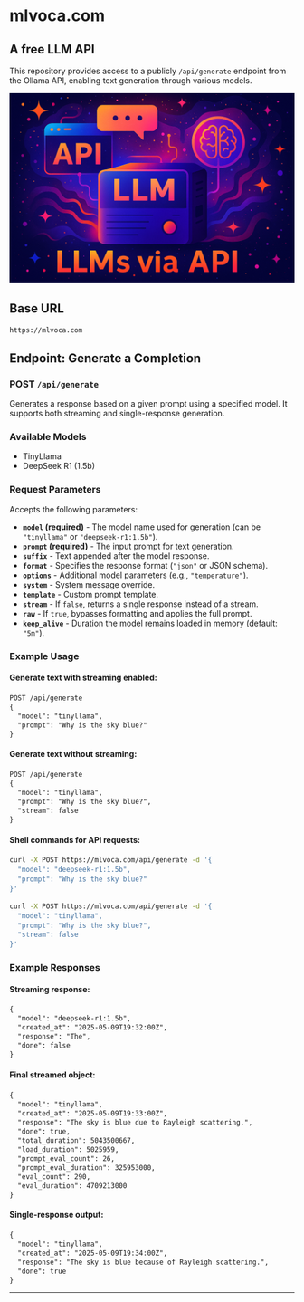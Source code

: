 # mlvoca.com

## A free LLM API

This repository provides access to a publicly `/api/generate` endpoint from the Ollama API, enabling text generation through various models.

![alt text](https://github.com/mlvoca/mlvoca.com/blob/main/images/mlvoca_image.png?raw=true)

## Base URL
```
https://mlvoca.com
```

## Endpoint: Generate a Completion

### **POST** `/api/generate`

Generates a response based on a given prompt using a specified model. It supports both streaming and single-response generation.

### Available Models
- TinyLlama
- DeepSeek R1 (1.5b)

### Request Parameters

Accepts the following parameters:

- **`model` (required)** - The model name used for generation (can be `"tinyllama"` or `"deepseek-r1:1.5b"`).
- **`prompt` (required)** - The input prompt for text generation.
- **`suffix`** - Text appended after the model response.
- **`format`** - Specifies the response format (`"json"` or JSON schema).
- **`options`** - Additional model parameters (e.g., `"temperature"`).
- **`system`** - System message override.
- **`template`** - Custom prompt template.
- **`stream`** - If `false`, returns a single response instead of a stream.
- **`raw`** - If `true`, bypasses formatting and applies the full prompt.
- **`keep_alive`** - Duration the model remains loaded in memory (default: `"5m"`).

### Example Usage

#### Generate text with streaming enabled:
```
POST /api/generate
{
  "model": "tinyllama",
  "prompt": "Why is the sky blue?"
}
```

#### Generate text without streaming:
```
POST /api/generate
{
  "model": "tinyllama",
  "prompt": "Why is the sky blue?",
  "stream": false
}
```

#### Shell commands for API requests:
```sh
curl -X POST https://mlvoca.com/api/generate -d '{
  "model": "deepseek-r1:1.5b",
  "prompt": "Why is the sky blue?"
}'
```

```sh
curl -X POST https://mlvoca.com/api/generate -d '{
  "model": "tinyllama",
  "prompt": "Why is the sky blue?",
  "stream": false
}'
```

### Example Responses

#### Streaming response:
```
{
  "model": "deepseek-r1:1.5b",
  "created_at": "2025-05-09T19:32:00Z",
  "response": "The",
  "done": false
}
```

#### Final streamed object:
```
{
  "model": "tinyllama",
  "created_at": "2025-05-09T19:33:00Z",
  "response": "The sky is blue due to Rayleigh scattering.",
  "done": true,
  "total_duration": 5043500667,
  "load_duration": 5025959,
  "prompt_eval_count": 26,
  "prompt_eval_duration": 325953000,
  "eval_count": 290,
  "eval_duration": 4709213000
}
```

#### Single-response output:
```
{
  "model": "tinyllama",
  "created_at": "2025-05-09T19:34:00Z",
  "response": "The sky is blue because of Rayleigh scattering.",
  "done": true
}
```

---
